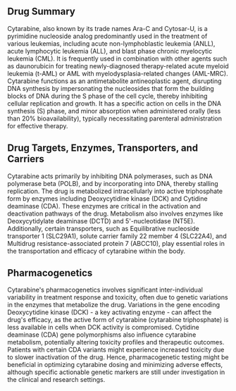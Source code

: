 ## Drug Summary
Cytarabine, also known by its trade names Ara-C and Cytosar-U, is a pyrimidine nucleoside analog predominantly used in the treatment of various leukemias, including acute non-lymphoblastic leukemia (ANLL), acute lymphocytic leukemia (ALL), and blast phase chronic myelocytic leukemia (CML). It is frequently used in combination with other agents such as daunorubicin for treating newly-diagnosed therapy-related acute myeloid leukemia (t-AML) or AML with myelodysplasia-related changes (AML-MRC). Cytarabine functions as an antimetabolite antineoplastic agent, disrupting DNA synthesis by impersonating the nucleosides that form the building blocks of DNA during the S phase of the cell cycle, thereby inhibiting cellular replication and growth. It has a specific action on cells in the DNA synthesis (S) phase, and minor absorption when administered orally (less than 20% bioavailability), typically necessitating parenteral administration for effective therapy.

## Drug Targets, Enzymes, Transporters, and Carriers
Cytarabine acts primarily by inhibiting DNA polymerases, such as DNA polymerase beta (POLB), and by incorporating into DNA, thereby stalling replication. The drug is metabolized intracellularly into active triphosphate form by enzymes including Deoxycytidine kinase (DCK) and Cytidine deaminase (CDA). These enzymes are critical in the activation and deactivation pathways of the drug. Metabolism also involves enzymes like Deoxycytidylate deaminase (DCTD) and 5'-nucleotidase (NT5E). Additionally, certain transporters, such as Equilibrative nucleoside transporter 1 (SLC29A1), solute carrier family 22 member 4 (SLC22A4), and Multidrug resistance-associated protein 7 (ABCC10), play essential roles in the transportation and efficacy of cytarabine within the body.

## Pharmacogenetics
Cytarabine's pharmacogenetics involves significant inter-individual variability in treatment response and toxicity, often due to genetic variations in the enzymes that metabolize the drug. Variations in the gene encoding Deoxycytidine kinase (DCK) - a key activating enzyme - can affect the drug's efficacy, as the active form of cytarabine (cytarabine triphosphate) is less available in cells when DCK activity is compromised. Cytidine deaminase (CDA) gene polymorphisms also influence cytarabine metabolism, potentially altering toxicity profiles and therapeutic outcomes. Patients with certain CDA variants might experience increased toxicity due to slower inactivation of the drug. Hence, pharmacogenetic testing might be beneficial in optimizing cytarabine dosing and minimizing adverse effects, although specific actionable genetic markers are still under investigation in the clinical and research settings.